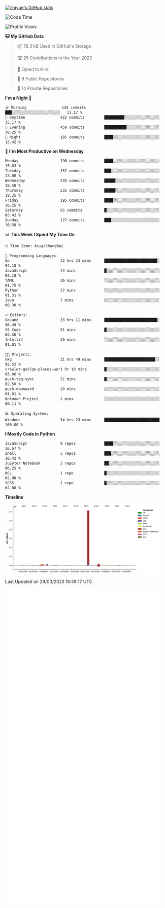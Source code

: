 
[![zhiyue's GitHub stats](https://github-readme-stats.vercel.app/api?username=zhiyue)](https://github.com/anuraghazra/github-readme-stats&&show_icons=true)

<!--START_SECTION:waka-->
![Code Time](http://img.shields.io/badge/Code%20Time-1%2C058%20hrs%2026%20mins-blue)

![Profile Views](http://img.shields.io/badge/Profile%20Views-0-blue)

**🐱 My GitHub Data** 

> 📦 78.3 kB Used in GitHub's Storage 
 > 
> 🏆 25 Contributions in the Year 2023
 > 
> 💼 Opted to Hire
 > 
> 📜 8 Public Repositories 
 > 
> 🔑 14 Private Repositories 
 > 
**I'm a Night 🦉** 

```text
🌞 Morning                134 commits         ███░░░░░░░░░░░░░░░░░░░░░░   11.17 % 
🌆 Daytime                422 commits         █████████░░░░░░░░░░░░░░░░   35.17 % 
🌃 Evening                459 commits         ██████████░░░░░░░░░░░░░░░   38.25 % 
🌙 Night                  185 commits         ████░░░░░░░░░░░░░░░░░░░░░   15.42 % 
```
📅 **I'm Most Productive on Wednesday** 

```text
Monday                   190 commits         ████░░░░░░░░░░░░░░░░░░░░░   15.83 % 
Tuesday                  157 commits         ███░░░░░░░░░░░░░░░░░░░░░░   13.08 % 
Wednesday                235 commits         █████░░░░░░░░░░░░░░░░░░░░   19.58 % 
Thursday                 231 commits         █████░░░░░░░░░░░░░░░░░░░░   19.25 % 
Friday                   195 commits         ████░░░░░░░░░░░░░░░░░░░░░   16.25 % 
Saturday                 65 commits          █░░░░░░░░░░░░░░░░░░░░░░░░   05.42 % 
Sunday                   127 commits         ███░░░░░░░░░░░░░░░░░░░░░░   10.58 % 
```


📊 **This Week I Spent My Time On** 

```text
🕑︎ Time Zone: Asia/Shanghai

💬 Programming Languages: 
Go                       32 hrs 23 mins      ████████████████████████░   94.18 % 
JavaScript               44 mins             █░░░░░░░░░░░░░░░░░░░░░░░░   02.18 % 
YAML                     36 mins             ░░░░░░░░░░░░░░░░░░░░░░░░░   01.75 % 
Python                   27 mins             ░░░░░░░░░░░░░░░░░░░░░░░░░   01.31 % 
Java                     7 mins              ░░░░░░░░░░░░░░░░░░░░░░░░░   00.38 % 

🔥 Editors: 
GoLand                   33 hrs 11 mins      ████████████████████████░   96.49 % 
VS Code                  51 mins             █░░░░░░░░░░░░░░░░░░░░░░░░   02.50 % 
IntelliJ                 20 mins             ░░░░░░░░░░░░░░░░░░░░░░░░░   01.01 % 

🐱‍💻 Projects: 
mkg                      31 hrs 49 mins      ███████████████████████░░   92.52 % 
crawler-goolge-places-wor1 hr 19 mins        █░░░░░░░░░░░░░░░░░░░░░░░░   03.86 % 
push-tag-sync            51 mins             █░░░░░░░░░░░░░░░░░░░░░░░░   02.50 % 
push-downward            20 mins             ░░░░░░░░░░░░░░░░░░░░░░░░░   01.01 % 
Unknown Project          2 mins              ░░░░░░░░░░░░░░░░░░░░░░░░░   00.11 % 

💻 Operating System: 
Windows                  34 hrs 23 mins      █████████████████████████   100.00 % 
```

**I Mostly Code in Python** 

```text
JavaScript               8 repos             ████░░░░░░░░░░░░░░░░░░░░░   16.67 % 
Shell                    5 repos             ███░░░░░░░░░░░░░░░░░░░░░░   10.42 % 
Jupyter Notebook         3 repos             ██░░░░░░░░░░░░░░░░░░░░░░░   06.25 % 
HCL                      1 repo              █░░░░░░░░░░░░░░░░░░░░░░░░   02.08 % 
SCSS                     1 repo              █░░░░░░░░░░░░░░░░░░░░░░░░   02.08 % 
```



**Timeline**

![Lines of Code chart](https://raw.githubusercontent.com/zhiyue/zhiyue/main/assets/bar_graph.png)


 Last Updated on 29/03/2023 18:39:17 UTC
<!--END_SECTION:waka-->

<!-- [![Top Langs](https://github-readme-stats.vercel.app/api/top-langs/?username=zhiyue)](https://github.com/anuraghazra/github-readme-stats) -->

![](./github-metrics.svg)


